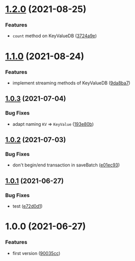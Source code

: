 # [1.2.0](https://github.com/NaturalCycles/sqlite-lib/compare/v1.1.0...v1.2.0) (2021-08-25)


### Features

* `count` method on KeyValueDB ([3724a9e](https://github.com/NaturalCycles/sqlite-lib/commit/3724a9edad394e27052ad9c3af8c285ef60837cd))

# [1.1.0](https://github.com/NaturalCycles/sqlite-lib/compare/v1.0.3...v1.1.0) (2021-08-24)


### Features

* implement streaming methods of KeyValueDB ([9da8ba7](https://github.com/NaturalCycles/sqlite-lib/commit/9da8ba7a62087b8ec36bfef8cb6c142fd43e972a))

## [1.0.3](https://github.com/NaturalCycles/sqlite-lib/compare/v1.0.2...v1.0.3) (2021-07-04)


### Bug Fixes

* adapt naming `KV` => `KeyValue` ([193e80b](https://github.com/NaturalCycles/sqlite-lib/commit/193e80b370e7bcb52a63aeb516bb9745799b943d))

## [1.0.2](https://github.com/NaturalCycles/sqlite-lib/compare/v1.0.1...v1.0.2) (2021-07-03)


### Bug Fixes

* don't begin/end transaction in saveBatch ([e01ec93](https://github.com/NaturalCycles/sqlite-lib/commit/e01ec9329122d4160cd26b83da3fcb522ac6fb42))

## [1.0.1](https://github.com/NaturalCycles/sqlite-lib/compare/v1.0.0...v1.0.1) (2021-06-27)


### Bug Fixes

* test ([e72d0d1](https://github.com/NaturalCycles/sqlite-lib/commit/e72d0d10fc5c632f7307b6eef25b339b2d20c162))

# 1.0.0 (2021-06-27)


### Features

* first version ([90035cc](https://github.com/NaturalCycles/sqlite-lib/commit/90035cce71bfc2bdd00f2f88982771c7dd597f54))
